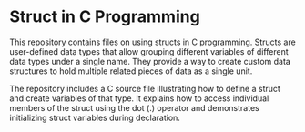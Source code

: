 # Struct in C Programming

This repository contains files on using structs in C programming. Structs are user-defined data types that allow grouping different variables of different data types under a single name. They provide a way to create custom data structures to hold multiple related pieces of data as a single unit.

The repository includes a C source file illustrating how to define a struct and create variables of that type. It explains how to access individual members of the struct using the dot (.) operator and demonstrates initializing struct variables during declaration.